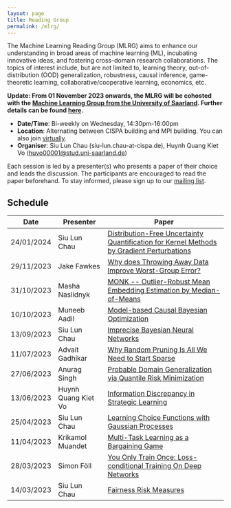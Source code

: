 ```yaml
---
layout: page
title: Reading Group
permalink: /mlrg/
---
```


The Machine Learning Reading Group (MLRG) aims to enhance our understanding in broad areas of machine learning (ML), incubating innovative ideas, and fostering cross-domain research collaborations. The topics of interest include, but are not limited to, learning theory, out-of-distribution (OOD) generalization, robustness, causal inference, game-theoretic learning, collaborative/cooperative learning, economics, etc. 

**Update: From 01 November 2023 onwards, the MLRG will be cohosted with the [Machine Learning Group from the University of Saarland](https://machinelearning.uni-saarland.de/). Further details can be found [here](https://docs.google.com/spreadsheets/d/1vtgEezBqS4d_ACPt-emK2NT52x7nofX9jxgH1N04MQE/edit#gid=845612096).** 

- **Date/Time**: Bi-weekly on Wednesday, 14:30pm-16:00pm
- **Location**: Alternating between CISPA building and MPI building. You can also join [virtually](https://cs-uni-saarland-de.zoom.us/j/91937148099?pwd=R1BhUVVVMXJKRWU1OXI5alBjWERBdz09#success).
- **Organiser**: Siu Lun Chau (siu-lun.chau-at-cispa.de), Huynh Quang Kiet Vo (huvo00001@stud.uni-saarland.de)

Each session is led by a presenter(s) who presents a paper of their choice and leads the discussion. The participants are encouraged to read the paper beforehand. To stay informed, please sign up to our [mailing list](https://lists.saarland-informatics-campus.de/postorius/lists/ml-reading-group.lists.saarland-informatics-campus.de/).

## Schedule

| Date | Presenter | Paper |
| --- | --- | --- |
|24/01/2024| Siu Lun Chau| [Distribution-Free Uncertainty Quantification for Kernel Methods by Gradient Perturbations](https://arxiv.org/abs/1812.09632)|
|29/11/2023| Jake Fawkes | [Why does Throwing Away Data Improve Worst-Group Error?](https://arxiv.org/abs/2205.11672)|
|31/10/2023 | Masha Naslidnyk | [MONK -- Outlier-Robust Mean Embedding Estimation by Median-of-Means](https://arxiv.org/abs/1802.04784) |
|10/10/2023 | Muneeb Aadil | [Model-based Causal Bayesian Optimization](https://arxiv.org/abs/2211.10257) |
|13/09/2023| Siu Lun Chau | [Imprecise Bayesian Neural Networks](https://arxiv.org/abs/2302.09656) |
|11/07/2023 | Advait Gadhikar | [Why Random Pruning Is All We Need to Start Sparse](https://arxiv.org/pdf/2210.02412.pdf) |
|27/06/2023 | Anurag Singh | [Probable Domain Generalization via Quantile Risk Minimization](https://arxiv.org/pdf/2207.09944.pdf) | 
|13/06/2023 | Huynh Quang Kiet Vo | [Information Discrepancy in Strategic Learning](https://proceedings.mlr.press/v162/bechavod22a.html) | 
|25/04/2023| Siu Lun Chau | [Learning Choice Functions with Gaussian Processes](https://arxiv.org/pdf/2302.00406.pdf) | 
|11/04/2023| Krikamol Muandet | [Multi-Task Learning as a Bargaining Game](https://arxiv.org/pdf/2202.01017.pdf) | 
| 28/03/2023 | Simon Föll | [You Only Train Once: Loss-conditional Training On Deep Networks](https://openreview.net/pdf?id=HyxY6JHKwr) | 
| 14/03/2023 | Siu Lun Chau | [Fairness Risk Measures](https://proceedings.mlr.press/v97/williamson19a.html) | 
